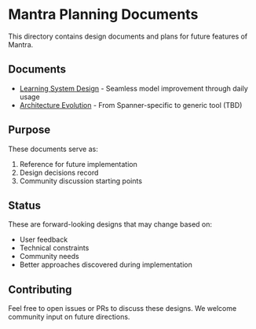 # Mantra Planning Documents

This directory contains design documents and plans for future features of Mantra.

## Documents

- [Learning System Design](./learning-system.md) - Seamless model improvement through daily usage
- [Architecture Evolution](./architecture-evolution.md) - From Spanner-specific to generic tool (TBD)

## Purpose

These documents serve as:
1. Reference for future implementation
2. Design decisions record
3. Community discussion starting points

## Status

These are forward-looking designs that may change based on:
- User feedback
- Technical constraints
- Community needs
- Better approaches discovered during implementation

## Contributing

Feel free to open issues or PRs to discuss these designs. We welcome community input on future directions.